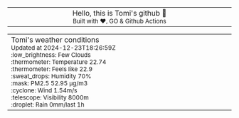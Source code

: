 
<div align="center">
<table>
<tbody>
<td align="center">
<img width="2000" height="0"><br>
Hello, this is Tomi's github 👋<br>
<sup>Built with ❤️, GO & Github Actions</sup><br>
<img width="2000" height="0">
</td>
</tbody>
</table>
</div>
<table>
<tbody>
<td align="left">
<img width="2000" height="0"><br>
Tomi's weather conditions<br>
<sup>Updated at 2024-12-23T18:26:59Z</sup><br>
<sup>:low_brightness: Few Clouds</sup><br>
<sup>:thermometer: Temperature 22.74 </sup><br>
<sup>:thermometer: Feels like 22.9</sup><br>
<sup>:sweat_drops: Humidity 70%</sup><br>
<sup>:mask: PM2.5 52.95 μg/m3</sup><br>
<sup>:cyclone: Wind 1.54m/s </sup><br>
<sup>:telescope: Visibility 8000m </sup><br>
<sup>:droplet: Rain 0mm/last 1h </sup><br>
<img width="2000" height="0">
</td>
<td align="left">
<img width="2000" height="0"><br>
<br>
<img width="2000" height="0">
</td>
</tbody>
</table>
</div>
    